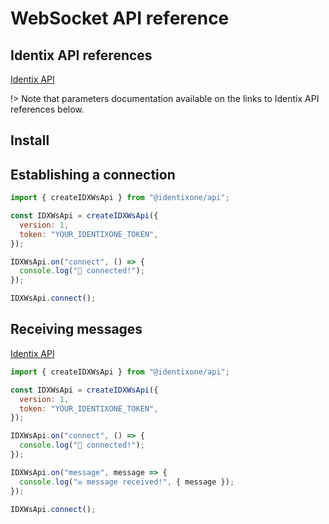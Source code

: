 # WebSocket API reference

## Identix API references

[Identix API](https://kb.identix.one/#/notifications?id=establishing-a-connection-to-websocket-server)

!> Note that parameters documentation available on the links to Identix API references below.

## Install

## Establishing a connection

```js
import { createIDXWsApi } from "@identixone/api";

const IDXWsApi = createIDXWsApi({
  version: 1,
  token: "YOUR_IDENTIXONE_TOKEN",
});

IDXWsApi.on("connect", () => {
  console.log("🤝 connected!");
});

IDXWsApi.connect();
```

## Receiving messages

[Identix API](https://kb.identix.one/#/notifications?id=for-websocket-connections)

```js
import { createIDXWsApi } from "@identixone/api";

const IDXWsApi = createIDXWsApi({
  version: 1,
  token: "YOUR_IDENTIXONE_TOKEN",
});

IDXWsApi.on("connect", () => {
  console.log("🤝 connected!");
});

IDXWsApi.on("message", message => {
  console.log("✉️ message received!", { message });
});

IDXWsApi.connect();
```
